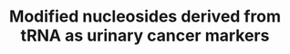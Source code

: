 ---
annotations:
- id: PW:0001642
  parent: regulatory pathway
  type: Pathway Ontology
  value: tRNA decay pathway
- id: DOID:162
  parent: disease of cellular proliferation
  type: Disease Ontology
  value: cancer
authors:
- DeSl
- Fehrhart
- Eweitz
- Finterly
citedin: ''
communities: []
description: Modified nucleosides which are primarily derived from tRNA are urinary
  biomarkers for various types of cancer, such as breast, colon, liver and lung cancer.
  This pathway provides an overview of these biomarkers, linked to literature and
  (if know) the mode of modification.
last-edited: 2024-02-28
ndex: 2fde9597-8b6b-11eb-9e72-0ac135e8bacf
organisms:
- Homo sapiens
redirect_from:
- /index.php/Pathway:WP4485
- /instance/WP4485
- /instance/WP4485_r128983
revision: r128983
schema-jsonld:
- '@context': https://schema.org/
  '@id': https://wikipathways.github.io/pathways/WP4485.html
  '@type': Dataset
  creator:
    '@type': Organization
    name: WikiPathways
  description: Modified nucleosides which are primarily derived from tRNA are urinary
    biomarkers for various types of cancer, such as breast, colon, liver and lung
    cancer. This pathway provides an overview of these biomarkers, linked to literature
    and (if know) the mode of modification.
  keywords:
  - (N)4-acetylcytidine
  - 1-methyl-adenosine
  - 1-methylguanosine
  - 1-methylinosine
  - 2-methylguanosine
  - 3-methyluridine
  - 5'-methylthioadenosine
  - 7-methylguanosine
  - 8-hydroxy-2'-deoxyguanosine
  - Adenosine
  - Cytidine
  - Guanosine
  - Inosine
  - N2,N2,7-trimethylguanosine
  - N2-N2-dimethyl-guanosine
  - N6-methyladenosine
  - N6-succinyladenosine
  - Pseudouridine
  - Uridine
  - tRNA
  license: CC0
  name: Modified nucleosides derived from tRNA as urinary cancer markers
seo: CreativeWork
title: Modified nucleosides derived from tRNA as urinary cancer markers
wpid: WP4485
---